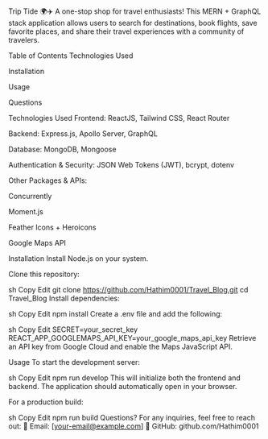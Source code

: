 Trip Tide 🌍✈️
A one-stop shop for travel enthusiasts! This MERN + GraphQL stack application allows users to search for destinations, book flights, save favorite places, and share their travel experiences with a community of travelers.

Table of Contents
Technologies Used

Installation

Usage

Questions

Technologies Used
Frontend: ReactJS, Tailwind CSS, React Router

Backend: Express.js, Apollo Server, GraphQL

Database: MongoDB, Mongoose

Authentication & Security: JSON Web Tokens (JWT), bcrypt, dotenv

Other Packages & APIs:

Concurrently

Moment.js

Feather Icons + Heroicons

Google Maps API

Installation
Install Node.js on your system.

Clone this repository:

sh
Copy
Edit
git clone https://github.com/Hathim0001/Travel_Blog.git
cd Travel_Blog
Install dependencies:

sh
Copy
Edit
npm install
Create a .env file and add the following:

sh
Copy
Edit
SECRET=your_secret_key
REACT_APP_GOOGLEMAPS_API_KEY=your_google_maps_api_key
Retrieve an API key from Google Cloud and enable the Maps JavaScript API.

Usage
To start the development server:

sh
Copy
Edit
npm run develop
This will initialize both the frontend and backend. The application should automatically open in your browser.

For a production build:

sh
Copy
Edit
npm run build
Questions?
For any inquiries, feel free to reach out:
📧 Email: [your-email@example.com]
🐙 GitHub: github.com/Hathim0001

